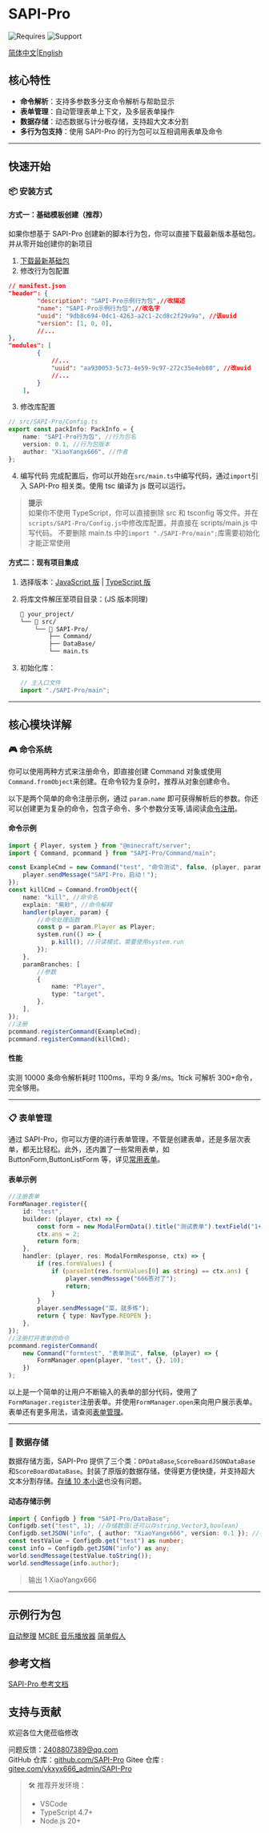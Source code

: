 # SAPI-Pro

![Requires](https://img.shields.io/badge/依赖-SAPI%201.18%20Beta-red) ![Support](https://img.shields.io/badge/支持版本-MCBE1.21.6x-green)

[简体中文](readme.md)|[English](readme_en.md)

## 核心特性

-   **命令解析**：支持多参数多分支命令解析与帮助显示
-   **表单管理**：自动管理表单上下文，及多层表单操作
-   **数据存储**：动态数据与计分板存储，支持超大文本分割
-   **多行为包支持**：使用 SAPI-Pro 的行为包可以互相调用表单及命令

---

## 快速开始

### 📦 安装方式

#### 方式一：基础模板创建（推荐）

如果你想基于 SAPI-Pro 创建新的脚本行为包，你可以直接下载最新版本基础包。并从零开始创建你的新项目

1. [下载最新基础包]()
2. 修改行为包配置

```json
// manifest.json
"header": {
        "description": "SAPI-Pro示例行为包",//改描述
        "name": "SAPI-Pro示例行为包",//改名字
        "uuid": "9db8c694-0dc1-4263-a2c1-2cd8c2f29a9a", //该uuid
        "version": [1, 0, 0],
        //...
},
"modules": [
        {
            //...
            "uuid": "aa930053-5c73-4e59-9c97-272c35e4eb80", //改uuid
            //...
        }
    ],
```

3. 修改库配置

```typescript
// src/SAPI-Pro/Config.ts
export const packInfo: PackInfo = {
    name: "SAPI-Pro行为包", //行为包名
    version: 0.1, //行为包版本
    author: "XiaoYangx666", //作者
};
```

4. 编写代码
   完成配置后，你可以开始在`src/main.ts`中编写代码，通过`import`引入 SAPI-Pro 相关类。使用 tsc 编译为 js 既可以运行。

> **提示**  
> 如果你不使用 TypeScript，你可以直接删除 src 和 tsconfig 等文件。并在`scripts/SAPI-Pro/Config.js`中修改库配置。并直接在 scripts/main.js 中写代码。
> 不要删除 main.ts 中的`import "./SAPI-Pro/main";`库需要初始化才能正常使用

#### 方式二：现有项目集成

1. 选择版本：[JavaScript 版]() | [TypeScript 版]()

2. 将库文件解压至项目目录：(JS 版本同理)

    ```bash
    📂 your_project/
    └── 📂 src/
        └── 📂 SAPI-Pro/
            ├── Command/
            ├── DataBase/
            └── main.ts
    ```

3. 初始化库：
    ```typescript
    // 主入口文件
    import "./SAPI-Pro/main";
    ```

---

## 核心模块详解

### 🎮 命令系统

你可以使用两种方式来注册命令，即直接创建 Command 对象或使用`Command.fromObject`来创建。在命令较为复杂时，推荐从对象创建命令。

以下是两个简单的命令注册示例，通过 `param.name` 即可获得解析后的参数。你还可以创建更为复杂的命令，包含子命令、多个参数分支等,请阅读[命令注册]()。

#### 命令示例

```typescript
import { Player, system } from "@minecraft/server";
import { Command, pcommand } from "SAPI-Pro/Command/main";

const ExampleCmd = new Command("test", "命令测试", false, (player, param) => {
    player.sendMessage("SAPI-Pro，启动！");
});
const killCmd = Command.fromObject({
    name: "kill", //命令名
    explain: "紫砂", //命令解释
    handler(player, param) {
        //命令处理函数
        const p = param.Player as Player;
        system.run(() => {
            p.kill(); //只读模式，需要使用system.run
        });
    },
    paramBranches: [
        //参数
        {
            name: "Player",
            type: "target",
        },
    ],
});
//注册
pcommand.registerCommand(ExampleCmd);
pcommand.registerCommand(killCmd);
```

#### 性能

实测 10000 条命令解析耗时 1100ms，平均 9 条/ms。1tick 可解析 300+命令，完全够用。

---

### 📋 表单管理

通过 SAPI-Pro，你可以方便的进行表单管理，不管是创建表单，还是多层次表单，都无比轻松。此外，还内置了一些常用表单，如 ButtonForm,ButtonListForm 等，详见[常用表单]()。

#### 表单示例

```typescript
//注册表单
FormManager.register({
    id: "test",
    builder: (player, ctx) => {
        const form = new ModalFormData().title("测试表单").textField("1+1=?", "114514");
        ctx.ans = 2;
        return form;
    },
    handler: (player, res: ModalFormResponse, ctx) => {
        if (res.formValues) {
            if (parseInt(res.formValues[0] as string) == ctx.ans) {
                player.sendMessage("666答对了");
                return;
            }
        }
        player.sendMessage("菜，就多练");
        return { type: NavType.REOPEN };
    },
});
//注册打开表单的命令
pcommand.registerCommand(
    new Command("formtest", "表单测试", false, (player) => {
        FormManager.open(player, "test", {}, 10);
    })
);
```

以上是一个简单的让用户不断输入的表单的部分代码，使用了`FormManager.register`注册表单。并使用`FormManager.open`来向用户展示表单。表单还有更多用法，请查阅[表单管理]()。

---

### 💾 数据存储

数据存储方面，SAPI-Pro 提供了三个类：`DPDataBase`,`ScoreBoardJSONDataBase`和`ScoreBoardDataBase`。封装了原版的数据存储，使得更方便快捷，并支持超大文本分割存储。[存储 10 本小说]()也没有问题。

#### 动态存储示例

```typescript
import { Configdb } from "SAPI-Pro/DataBase";
Configdb.set("test", 1); //存储数值(还可以存string,Vector3,boolean)
Configdb.setJSON("info", { author: "XiaoYangx666", version: 0.1 }); //存储对象
const testValue = Configdb.get("test") as number;
const info = Configdb.getJSON("info") as any;
world.sendMessage(testValue.toString());
world.sendMessage(info.author);
```

> 输出
> 1
> XiaoYangx666

---

## 示例行为包

[自动整理]()
[MCBE 音乐播放器]()
[简单假人]()

## 参考文档

[SAPI-Pro 参考文档]()

## 支持与贡献

欢迎各位大佬莅临修改

问题反馈：<2408807389@qq.com>  
 GitHub 仓库：[github.com/SAPI-Pro]()
Gitee 仓库 : [gitee.com/ykxyx666_admin/SAPI-Pro](gitee.com/ykxyx666_admin/SAPI-Pro)

> 🛠️ 推荐开发环境：
>
> -   VSCode
> -   TypeScript 4.7+
> -   Node.js 20+
